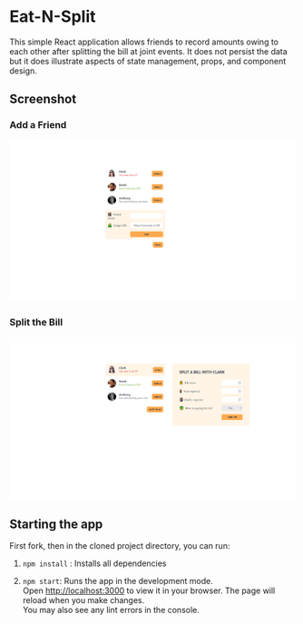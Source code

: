 # Eat-N-Split
This simple React application allows friends to record amounts owing to each other after splitting the bill at joint events. It does not persist the data but it does illustrate aspects of state management, props, and component design. 

## Screenshot
### Add a Friend 
![Add a Friend](docs/add-friend.png 'Add a Friend')
### Split the Bill
![Split the Bill](docs/split-bill.png 'Split the Bill')

## Starting the app
First fork, then in the cloned project directory, you can run:

1. `npm install` : Installs all dependencies

2. `npm start`: Runs the app in the development mode.\
Open [http://localhost:3000](http://localhost:3000) to view it in your browser. The page will reload when you make changes.\
You may also see any lint errors in the console.